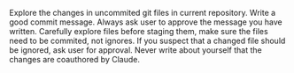 Explore the changes in uncommited git files in current repository. Write a good commit message. Always ask user to approve the message you have written. Carefully explore files before staging them, make sure the files need to be commited, not ignores. If you suspect that a changed file should be ignored, ask user for approval. Never write about yourself that the changes are coauthored by Claude.
